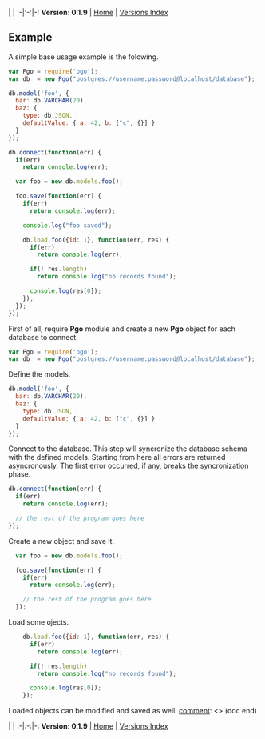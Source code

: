 
 | |
:-|:-:|-:
__Version: 0.1.9__ | [Home](Home.md) | [Versions Index](https://bitbucket.org/cicci/node-postgres-orm/src/master/doc/Index.md)

[comment]: <> (doc begin)
## Example

A simple base usage example is the folowing.

```javascript
var Pgo = require('pgo');
var db  = new Pgo("postgres://username:password@localhost/database");

db.model('foo', {
  bar: db.VARCHAR(20),
  baz: {
    type: db.JSON,
    defaultValue: { a: 42, b: ["c", {}] }
  }
});

db.connect(function(err) {
  if(err)
    return console.log(err);

  var foo = new db.models.foo();

  foo.save(function(err) {
    if(err)
      return console.log(err);

    console.log("foo saved");

    db.load.foo({id: 1}, function(err, res) {
      if(err)
        return console.log(err);

      if(! res.length)
        return console.log("no records found");

      console.log(res[0]);
    });
  });
});
```

First of all, require __Pgo__ module and create a new __Pgo__ object for each database to connect.

```javascript
var Pgo = require('pgo');
var db  = new Pgo("postgres://username:password@localhost/database");
```

Define the models.

```javascript
db.model('foo', {
  bar: db.VARCHAR(20),
  baz: {
    type: db.JSON,
    defaultValue: { a: 42, b: ["c", {}] }
  }
});
```

Connect to the database. This step will syncronize the database schema with the defined models.
Starting from here all errors are returned asyncronously.
The first error occurred, if any, breaks the syncronization phase.

```javascript
db.connect(function(err) {
  if(err)
    return console.log(err);

  // the rest of the program goes here
});
```

Create a new object and save it.

```javascript
  var foo = new db.models.foo();

  foo.save(function(err) {
    if(err)
      return console.log(err);

    // the rest of the program goes here
  });
```

Load some ojects.

```javascript
    db.load.foo({id: 1}, function(err, res) {
      if(err)
        return console.log(err);

      if(! res.length)
        return console.log("no records found");

      console.log(res[0]);
    });
```

Loaded objects can be modified and saved as well.
[comment]: <> (doc end)

 | |
:-|:-:|-:
__Version: 0.1.9__ | [Home](Home.md) | [Versions Index](https://bitbucket.org/cicci/node-postgres-orm/src/master/doc/Index.md)

